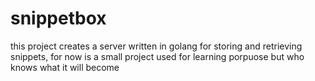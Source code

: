 # snippetbox

this project creates a server written in golang for storing and retrieving snippets, for now is a small project used for learning porpuose but who knows what it will become
